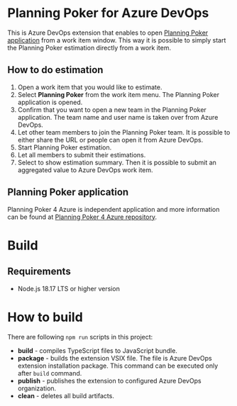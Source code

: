 # Planning Poker for Azure DevOps

This is Azure DevOps extension that enables to open [Planning Poker application](https://planningpoker.duracellko.net/) from a work item window. This way it is possible to simply start the Planning Poker estimation directly from a work item.

## How to do estimation

1. Open a work item that you would like to estimate.
2. Select **Planning Poker** from the work item menu. The Planning Poker application is opened.
3. Confirm that you want to open a new team in the Planning Poker application. The team name and user name is taken over from Azure DevOps.
4. Let other team members to join the Planning Poker team. It is possible to either share the URL or people can open it from Azure DevOps.
4. Start Planning Poker estimation.
5. Let all members to submit their estimations.
6. Select to show estimation summary. Then it is possible to submit an aggregated value to Azure DevOps work item.

## Planning Poker application

Planning Poker 4 Azure is independent application and more information can be found at [Planning Poker 4 Azure repository](https://github.com/duracellko/planningpoker4azure).

# Build

## Requirements

- Node.js 18.17 LTS or higher version

# How to build

There are following `npm run` scripts in this project:

- **build** - compiles TypeScript files to JavaScript bundle.
- **package** - builds the extension VSIX file. The file is Azure DevOps extension installation package. This command can be executed only after `build` command.
- **publish** - publishes the extension to configured Azure DevOps organization.
- **clean** - deletes all build artifacts.
